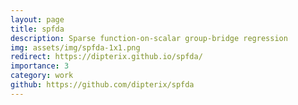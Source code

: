 ```yaml
---
layout: page
title: spfda
description: Sparse function-on-scalar group-bridge regression
img: assets/img/spfda-1x1.png
redirect: https://dipterix.github.io/spfda/
importance: 3
category: work
github: https://github.com/dipterix/spfda
---
```

